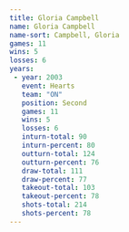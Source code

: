 ```yaml
---
title: Gloria Campbell
name: Gloria Campbell
name-sort: Campbell, Gloria
games: 11
wins: 5
losses: 6
years:
 - year: 2003
   event: Hearts
   team: "ON"
   position: Second
   games: 11
   wins: 5
   losses: 6
   inturn-total: 90
   inturn-percent: 80
   outturn-total: 124
   outturn-percent: 76
   draw-total: 111
   draw-percent: 77
   takeout-total: 103
   takeout-percent: 78
   shots-total: 214
   shots-percent: 78
---
```

